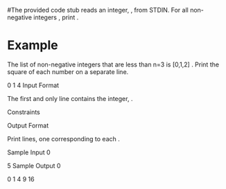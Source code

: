 
#The provided code stub reads an integer, , from STDIN. For all non-negative integers , print .

# Example

The list of non-negative integers that are less than n=3 is [0,1,2] . Print the square of each number on a separate line.

0
1
4
Input Format

The first and only line contains the integer, .

Constraints


Output Format

Print  lines, one corresponding to each .

Sample Input 0

5
Sample Output 0

0
1
4
9
16
